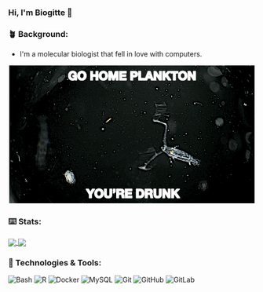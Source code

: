 ### Hi, I'm Biogitte 👋

### 🪴 Background:
- I'm a molecular biologist that fell in love with computers.

<p align="center">
  <img src="copepod.gif" />
</p>

### ⌨️ Stats:
<a href="https://github.com/biogitte/github-readme-stats">
  <img align="center" src="https://github-readme-stats.vercel.app/api?username=biogitte&show_icons=true&layout=compact" />
</a>
<a href="https://github.com/biogitte/github-readme-stats">
  <img align="center" src="https://github-readme-stats.vercel.app/api/top-langs/?username=biogitte&show_icons=true&layout=compact" />
</a>


### 🔧 Technologies & Tools:

![Bash](https://img.shields.io/badge/-Bash-informational?style=flat&logo=gnu-bash&logoColor=white&color=blue)
![R](https://img.shields.io/badge/-R-informational?style=flat&logo=gnu-bash&logoColor=white&color=blue)
![Docker](https://img.shields.io/badge/-Docker-informational?style=flat&logo=docker&logoColor=white&color=blue)
![MySQL](https://img.shields.io/badge/-MySQL-black?style=flat-square&logo=mysql&logoColor=white&color=blue)
![Git](https://img.shields.io/badge/-Git-black?style=flat-square&logo=git&logoColor=white&color=blue)
![GitHub](https://img.shields.io/badge/-GitHub-181717?style=flat-square&logo=github&logoColor=white&color=blue)
![GitLab](https://img.shields.io/badge/-GitLab-FCA121?style=flat-square&logo=gitlab&logoColor=white&color=blue)
